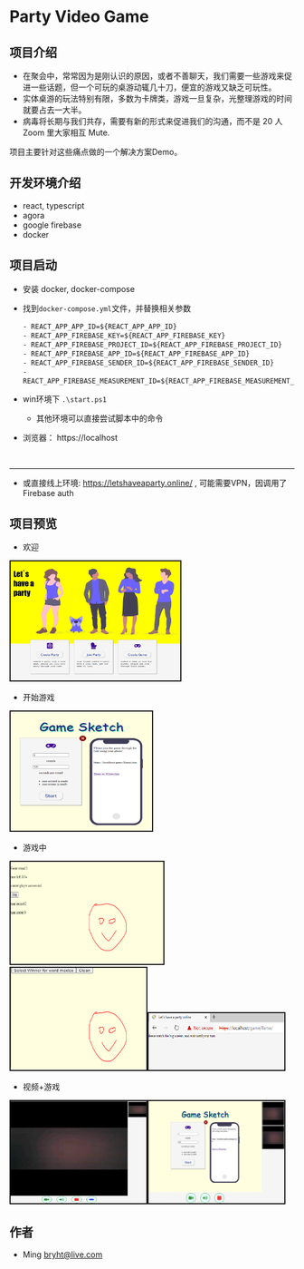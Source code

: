 # Party Video Game

## 项目介绍

- 在聚会中，常常因为是刚认识的原因，或者不善聊天，我们需要一些游戏来促进一些话题，但一个可玩的桌游动辄几十刀，便宜的游戏又缺乏可玩性。
- 实体桌游的玩法特别有限，多数为卡牌类，游戏一旦复杂，光整理游戏的时间就要占去一大半。
- 病毒将长期与我们共存，需要有新的形式来促进我们的沟通，而不是 20 人 Zoom 里大家相互 Mute.

项目主要针对这些痛点做的一个解决方案Demo。

## 开发环境介绍
- react, typescript
- agora
- google firebase
- docker

## 项目启动
- 安装 docker, docker-compose
- 找到`docker-compose.yml`文件，并替换相关参数
    ```
    - REACT_APP_APP_ID=${REACT_APP_APP_ID}
    - REACT_APP_FIREBASE_KEY=${REACT_APP_FIREBASE_KEY}
    - REACT_APP_FIREBASE_PROJECT_ID=${REACT_APP_FIREBASE_PROJECT_ID}
    - REACT_APP_FIREBASE_APP_ID=${REACT_APP_FIREBASE_APP_ID}
    - REACT_APP_FIREBASE_SENDER_ID=${REACT_APP_FIREBASE_SENDER_ID}
    - REACT_APP_FIREBASE_MEASUREMENT_ID=${REACT_APP_FIREBASE_MEASUREMENT_ID}
    ```
- win环境下 `.\start.ps1`
    * 其他环境可以直接尝试脚本中的命令

- 浏览器： https://localhost

<br>
<hr>


- 或直接线上环境: https://letshaveaparty.online/ , 可能需要VPN，因调用了Firebase auth


## 项目预览
 - 欢迎

<img src="./images/0.png"  width="300" height="210" border="2" />   

 - 开始游戏

 <img src="./images/1.png"  width="250" height="210" border="2" />   
 
 - 游戏中

 <img src="./images/2-1.png"  width="270" height="180" border="2" /><img src="./images/2-2.png"  width="240" height="180" border="2" /><img src="./images/2-3.png"  width="240" height="100" border="2" />   


 - 视频+游戏

 <img src="./images/3.png"  width="240" height="180" border="2" /><img src="./images/5.png"  width="240" height="180" border="2" />   

## 作者
* Ming bryht@live.com